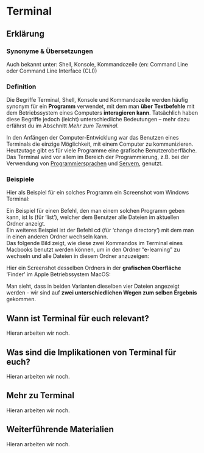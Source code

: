 # Terminal
## Erklärung

### Synonyme & Übersetzungen

Auch bekannt unter: Shell, Konsole, Kommandozeile (en: Command Line oder Command Line Interface (CLI))

### Definition

Die Begriffe Terminal, Shell, Konsole und Kommandozeile werden häufig synonym für ein **Programm** verwendet, mit dem man **über** **Textbefehle** mit dem Betriebssystem eines Computers **interagieren kann**. Tatsächlich haben diese Begriffe jedoch (leicht) unterschiedliche Bedeutungen – mehr dazu erfährst du im Abschnitt *Mehr zum Terminal*.

In den Anfängen der Computer-Entwicklung war das Benutzen eines Terminals die einzige Möglichkeit, mit einem Computer zu kommunizieren. Heutzutage gibt es für viele Programme eine grafische Benutzeroberfläche. Das Terminal wird vor allem im Bereich der Programmierung, z.B. bei der Verwendung von [Programmiersprachen](https://civic-data.de/selbstlernmaterial/#programmiersprache) und [Servern](https://civic-data.de/selbstlernmaterial/#server), genutzt.

### Beispiele

Hier als Beispiel für ein solches Programm ein Screenshot vom Windows Terminal:  
  


Ein Beispiel für einen Befehl, den man einem solchen Programm geben kann, ist ls (für ‘list’), welcher dem Benutzer alle Dateien im aktuellen Ordner anzeigt.  
Ein weiteres Beispiel ist der Befehl cd (für ‘change directory’) mit dem man in einen anderen Ordner wechseln kann.  
Das folgende Bild zeigt, wie diese zwei Kommandos im Terminal eines Macbooks benutzt werden können, um in den Ordner “e-learning” zu wechseln und alle Dateien in diesem Ordner anzuzeigen:



Hier ein Screenshot desselben Ordners in der **grafischen Oberfläche** ‘Finder’ im Apple Betriebssystem MacOS:  


Man sieht, dass in beiden Varianten dieselben vier Dateien angezeigt werden - wir sind auf **zwei unterschiedlichen Wegen zum selben Ergebnis** gekommen.

  
## Wann ist Terminal für euch relevant?
Hieran arbeiten wir noch.

## Was sind die Implikationen von Terminal für euch? 
Hieran arbeiten wir noch.

## Mehr zu Terminal   
Hieran arbeiten wir noch.

## Weiterführende Materialien
Hieran arbeiten wir noch.

